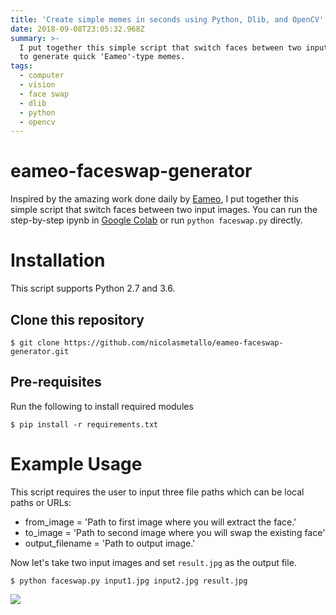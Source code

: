 ```yaml
---
title: 'Create simple memes in seconds using Python, Dlib, and OpenCV'
date: 2018-09-08T23:05:32.968Z
summary: >-
  I put together this simple script that switch faces between two input images
  to generate quick 'Eameo'-type memes.
tags:
  - computer
  - vision
  - face swap
  - dlib
  - python
  - opencv
---
```

# eameo-faceswap-generator
Inspired by the amazing work done daily by [Eameo](https://twitter.com/EameoOk), I put together this simple script that
switch faces between two input images. You can run the step-by-step ipynb in [Google Colab](https://colab.research.google.com)
or run ```python faceswap.py``` directly.
# Installation
This script supports Python 2.7 and 3.6.
## Clone this repository
````
$ git clone https://github.com/nicolasmetallo/eameo-faceswap-generator.git
````
## Pre-requisites
Run the following to install required modules
````
$ pip install -r requirements.txt
````
# Example Usage
This script requires the user to input three file paths which can be local paths or URLs:
- from_image = 'Path to first image where you will extract the face.'
- to_image = 'Path to second image where you will swap the existing face'
- output_filename = 'Path to output image.'

Now let's take two input images and set ```result.jpg``` as the output file.
```
$ python faceswap.py input1.jpg input2.jpg result.jpg
```
<img src="https://i.imgur.com/Z4oac7a.png">
